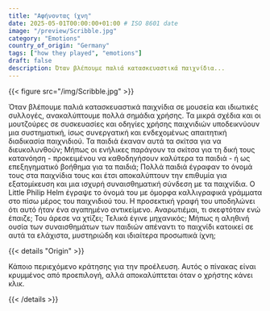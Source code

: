 ```yaml
---
title: "Αφήνοντας ίχνη"
date: 2025-05-01T00:00:00+01:00 # ISO 8601 date
image: "/preview/Scribble.jpg"
category: "Emotions"
country_of_origin: "Germany"
tags: ["how they played", "emotions"]
draft: false
description: Όταν βλέπουμε παλιά κατασκευαστικά παιχνίδια...
---
```




{{< figure src="/img/Scribble.jpg"  >}}

Όταν βλέπουμε παλιά κατασκευαστικά παιχνίδια σε μουσεία και ιδιωτικές συλλογές, ανακαλύπτουμε πολλά σημάδια χρήσης. Τα μικρά σχέδια και οι μουτζούρες σε συσκευασίες και οδηγίες χρήσης παιχνιδιών υποδεικνύουν μια συστηματική, ίσως συνεργατική και ενδεχομένως απαιτητική διαδικασία παιχνιδιού. Τα παιδιά έκαναν αυτά τα σκίτσα για να διευκολυνθούν; Μήπως οι ενήλικες παράγουν τα σκίτσα για τη δική τους κατανόηση - προκειμένου να καθοδηγήσουν καλύτερα τα παιδιά - ή ως επεξηγηματικό βοήθημα για τα παιδιά; Πολλά παιδιά έγραφαν το όνομά τους στα παιχνίδια τους και έτσι αποκαλύπτουν την επιθυμία για εξατομίκευση και μια ισχυρή συναισθηματική σύνδεση με τα παιχνίδια. Ο Little Philip Helm έγραψε το όνομά του με όμορφα καλλιγραφικά γράμματα στο πίσω μέρος του παιχνιδιού του. Η προσεκτική γραφή του υποδηλώνει ότι αυτό ήταν ένα αγαπημένο αντικείμενο. Αναρωτιέμαι, τι σκεφτόταν ενώ έπαιζε; Του άρεσε να χτίζει; Τελικά έγινε μηχανικός; Μήπως η αληθινή ουσία των συναισθημάτων των παιδιών απέναντι το παιχνίδι κατοικεί σε αυτά τα ελάχιστα, μυστηριώδη και ιδιαίτερα προσωπικά ίχνη;

{{< details "Origin" >}}

Κάποιο περιεχόμενο κράτησης για την προέλευση. Αυτός ο πίνακας είναι κρυμμένος από προεπιλογή, αλλά αποκαλύπτεται όταν ο χρήστης κάνει κλικ.

{{< /details >}}

